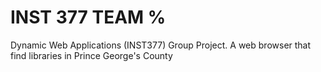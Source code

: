 # INST 377 TEAM %
Dynamic Web Applications (INST377) Group Project.
A web browser that find libraries in Prince George's County 

